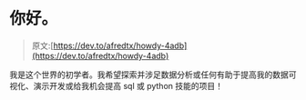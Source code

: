 # 你好。

> 原文:[https://dev.to/afredtx/howdy-4adb](https://dev.to/afredtx/howdy-4adb)

我是这个世界的初学者。我希望探索并涉足数据分析或任何有助于提高我的数据可视化、演示开发或给我机会提高 sql 或 python 技能的项目！